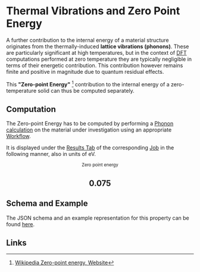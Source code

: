 # Thermal Vibrations and Zero Point Energy

A further contribution to the internal energy of a material structure originates from the thermally-induced **lattice vibrations (phonons)**. These are particularly significant at high temperatures, but in the context of [DFT](../../models/dft/overview.md) computations performed at zero temperature they are typically negligible in terms of their energetic contribution. This contribution however remains finite and positive in magnitude due to quantum residual effects. 

This **"Zero-point Energy"** [^1] contribution to the internal energy of a zero-temperature solid can thus be computed separately. 

## Computation 

The Zero-point Energy  has to be computed by performing a [Phonon calculation](../non-scalar/phonon-dispersions.md) on the material under investigation using an appropriate [Workflow](../../workflows/overview.md).

It is displayed under the [Results Tab](../../jobs/ui/results-tab.md) of the corresponding [Job](../../jobs/overview.md) in the following manner, also in units of eV. 

<div class="clearfix">
    <center>
        <div class="chart"><i class="zmdi zmdi-battery-flash zmdi-hc-3x"></i></div>
        <div class="count">
        	<small>Zero point energy</small>
            <h2>0.075</h2>
        </div>
     </center>
</div>

## Schema and Example 

The JSON schema and an example representation for this property can be found [here](../../properties/data/list.md#zero-point-energy).

## Links 

[^1]: [Wikipedia Zero-point energy, Website](https://en.wikipedia.org/wiki/Zero-point_energy)
